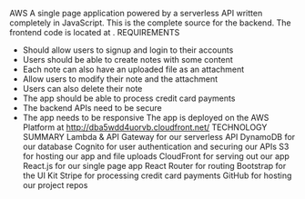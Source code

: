 AWS
A single page application powered by a serverless API written completely in JavaScript. This is the complete source for the backend. The frontend code is located at <YourFrontEndGithubRepository>.
REQUIREMENTS
* Should allow users to signup and login to their accounts
* Users should be able to create notes with some content
* Each note can also have an uploaded file as an attachment
* Allow users to modify their note and the attachment
* Users can also delete their note
* The app should be able to process credit card payments
* The backend APIs need to be secure
* The app needs to be responsive
The app is deployed on the AWS Platform at <http://dba5wdd4uorvb.cloudfront.net/>
TECHNOLOGY SUMMARY
Lambda & API Gateway for our serverless API
DynamoDB for our database
Cognito for user authentication and securing our APIs
S3 for hosting our app and file uploads
CloudFront for serving out our app
React.js for our single page app
React Router for routing
Bootstrap for the UI Kit
Stripe for processing credit card payments
GitHub for hosting our project repos











